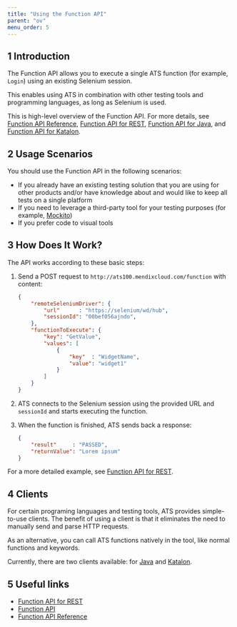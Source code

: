 ```yaml
---
title: "Using the Function API"
parent: "ov"
menu_order: 5
---
```


## 1 Introduction

The Function API allows you to execute a single ATS function (for example, `Login`) using an existing Selenium session.

This enables using ATS in combination with other testing tools and programming languages, as long as Selenium is used.

This is high-level overview of the Function API. For more details, see [Function API Reference](rg-two-function-api), [Function API for REST](ov-function-api-rest), [Function API for Java](ov-function-api-java), and [Function API for Katalon](ov-function-api-katalon).

## 2 Usage Scenarios

You should use the Function API in the following scenarios:

* If you already have an existing testing solution that you are using for other products and/or have knowledge about and would like to keep all tests on a single platform
* If you need to leverage a third-party tool for your testing purposes (for example, [Mockito](https://site.mockito.org/))
* If you prefer code to visual tools

## 3 How Does It Work?

The API works according to these basic steps:

1. Send a POST request to `http://ats100.mendixcloud.com/function` with content:

    ```json
    {
        "remoteSeleniumDriver": {
            "url"      : "https://selenium/wd/hub",
            "sessionId": "00bef056ajndo",
        },
        "functionToExecute": {
            "key": "GetValue",
            "values": [
                {
                    "key"  : "WidgetName",
                    "value": "widget1"
                }
            ]
        }
    }

    ```

2. ATS connects to the Selenium session using the provided URL and `sessionId` and starts executing the function.
3. When the function is finished, ATS sends back a response:

    ```json
    {
        "result"     : "PASSED",
        "returnValue": "Lorem ipsum"
    }
    ```

For a more detailed example, see [Function API for REST](ov-function-api-rest).

## 4 Clients

For certain programing languages and testing tools, ATS provides simple-to-use clients. The benefit of using a client is that it eliminates the need to manually send and parse HTTP requests.

As an alternative, you can call ATS functions natively in the tool, like normal functions and keywords.

Currently, there are two clients available: for [Java](ov-function-api-java) and [Katalon](ov-function-api-katalon).

## 5 Useful links

* [Function API for REST](ov-function-api-rest)
* [Function API](rg-two-function-api)
* [Function API Reference](rg-two-function-api-reference)
